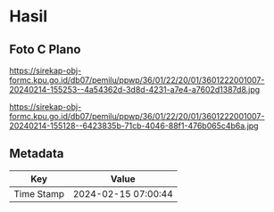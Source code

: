 # Hasil

## Foto C Plano

https://sirekap-obj-formc.kpu.go.id/db07/pemilu/ppwp/36/01/22/20/01/3601222001007-20240214-155253--4a54362d-3d8d-4231-a7e4-a7602d1387d8.jpg

https://sirekap-obj-formc.kpu.go.id/db07/pemilu/ppwp/36/01/22/20/01/3601222001007-20240214-155128--6423835b-71cb-4046-88f1-476b065c4b6a.jpg


## Metadata

| Key        | Value               |
| ---------- | ------------------- |
| Time Stamp | 2024-02-15 07:00:44 |



